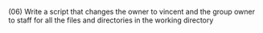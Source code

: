 (06) Write a script that changes the owner to vincent and the group owner to staff for all the files and directories in the working directory
